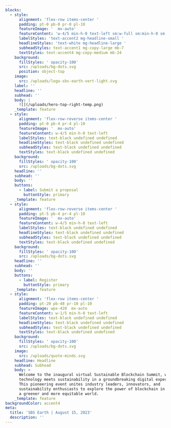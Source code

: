 ```yaml
---
blocks:
  - style:
      alignment: 'flex-row items-center '
      padding: pt-0 pb-0 pr-0 pl-10
      featureImage: '  mx-auto'
      featureContent: 'w-4/5 min-h-0 text-left sm:w-full sm:min-h-0 sm:text-left'
      labelStyles: 'text-accent2 mg-headline-small '
      headlineStyles: 'text-white mg-headline-large '
      subheadStyles: text-accent1 mg-copy-large mb-7
      textStyles: text-accent4 mg-copy-medium mb-24
    background:
      fillStyles: ' opacity-100'
      src: /uploads/bg-dots.svg
      position: object-top
    image:
      src: /uploads/logo-sbs-earth-vert-light.svg
    label: ''
    headline: ''
    subhead: ''
    body: |
      ![](/uploads/hero-top-right-temp.png)
    _template: feature
  - style:
      alignment: 'flex-row-reverse items-center '
      padding: pt-0 pb-4 pr-4 pl-10
      featureImage: '  mx-auto'
      featureContent: w-4/5 min-h-0 text-left
      labelStyles: text-black undefined undefined
      headlineStyles: text-black undefined undefined
      subheadStyles: text-black undefined undefined
      textStyles: text-black undefined undefined
    background:
      fillStyles: ' opacity-100'
      src: /uploads/bg-dots.svg
    headline: ''
    subhead: ''
    body: ''
    buttons:
      - label: Submit a proposal
        buttonStyle: primary
    _template: feature
  - style:
      alignment: 'flex-row-reverse items-center '
      padding: pt-5 pb-4 pr-4 pl-10
      featureImage: '  mx-auto'
      featureContent: w-4/5 min-h-0 text-left
      labelStyles: text-black undefined undefined
      headlineStyles: text-black undefined undefined
      subheadStyles: text-black undefined undefined
      textStyles: text-black undefined undefined
    background:
      fillStyles: ' opacity-100'
      src: /uploads/bg-dots.svg
    headline: ''
    subhead: ''
    body: ''
    buttons:
      - label: Register
        buttonStyle: primary
    _template: feature
  - style:
      alignment: 'flex-row items-center '
      padding: pt-20 pb-48 pr-10 pl-10
      featureImage: wpx-420  mx-auto
      featureContent: w-1/5 min-h-0 text-left
      labelStyles: text-black undefined undefined
      headlineStyles: text-black undefined undefined
      subheadStyles: text-black undefined undefined
      textStyles: text-black undefined undefined
    background:
      fillStyles: ' opacity-100'
      src: /uploads/bg-dots.svg
    image:
      src: /uploads/quote-minds.svg
    headline: Headline
    subhead: Subhead
    body: >
      Welcome to the inaugural virtual Sustainable Blockchain Summit, where
      technology meets sustainability in a groundbreaking digital experience!
      This pioneering event unites industry leaders, innovators, and
      sustainability enthusiasts to explore the power of blockchain in promoting
      a greener and more equitable world.
    _template: feature
backgroundColor: accent4
meta:
  title: 'SBS Earth | August 15, 2023'
  description: ''
---
```














































